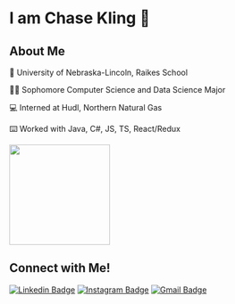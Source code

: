 # I am Chase Kling :cowboy_hat_face:
## About Me
:corn: University of Nebraska-Lincoln, Raikes School

:student: Sophomore Computer Science and Data Science Major

:computer: Interned at Hudl, Northern Natural Gas

:keyboard: Worked with Java, C#, JS, TS, React/Redux

<img height="180em" src="https://github-readme-stats.vercel.app/api?username=chasekling0&show_icons=true&theme=prussian&hide_border=true&&count_private=true&include_all_commits=true" /> 

## Connect with Me!
[![Linkedin Badge](https://img.shields.io/badge/chase-kling-blue?style=flat&logo=Linkedin&logoColor=white&link=https://www.linkedin.com/in/chase-kling/)](https://www.linkedin.com/in/chase-kling/)
[![Instagram Badge](https://img.shields.io/badge/-@kling._chase-purple?style=flat&logo=instagram&logoColor=white&link=https://instagram.com/kling._chase/)](https://instagram.com/kling._chase)
[![Gmail Badge](https://img.shields.io/badge/-chasekling0-c14438?style=flat&logo=Gmail&logoColor=white&link=mailto:chasekling0@gmail.com)](mailto:chasekling0@gmail.com)

